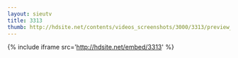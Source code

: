 ```yaml
---
layout: sieutv
title: 3313
thumb: http://hdsite.net/contents/videos_screenshots/3000/3313/preview_360p.mp4.jpg
---
```

{% include iframe src='http://hdsite.net/embed/3313' %}
 
